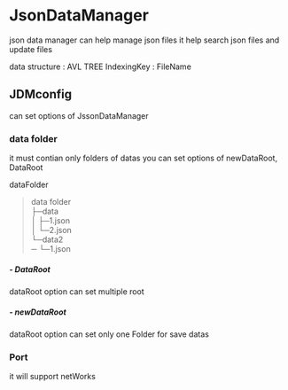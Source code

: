 # JsonDataManager

json data manager can help manage json files
it help search json files and update files

data structure : AVL TREE
IndexingKey : FileName

## JDMconfig

can set options of JssonDataManager

### data folder

it must contian only folders of datas
you can set options of newDataRoot, DataRoot

dataFolder

> data folder  
> ├─data  
> │ ├─1.json  
> │ └─2.json  
> └─data2  
> ─ └─1.json  

##### - DataRoot

dataRoot option can set multiple root

##### - newDataRoot

dataRoot option can set only one Folder for save datas

### Port

it will support netWorks
